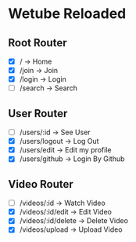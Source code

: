 # Wetube Reloaded

## Root Router

- [x] / -> Home
- [x] /join -> Join
- [x] /login -> Login
- [ ] /search -> Search

## User Router

- [ ] /users/:id -> See User
- [x] /users/logout -> Log Out
- [x] /users/edit -> Edit my profile
- [x] /users/github -> Login By Github

## Video Router

- [ ] /videos/:id -> Watch Video
- [x] /videos/:id/edit -> Edit Video
- [x] /videos/:id/delete -> Delete Video
- [x] /videos/upload -> Upload Video
